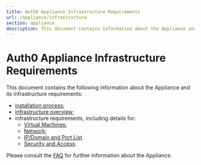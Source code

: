 ```yaml
---
title: Auth0 Appliance Infrastructure Requirements
url: /appliance/infrastructure
section: appliance
description: This document contains information about the Appliance and its infrastructure requirements.
---
```


# Auth0 Appliance Infrastructure Requirements

This document contains the following information about the Appliance and its infrastructure requirements:

* [installation process](/appliance/infrastructure/installation);
* [infrastructure overview](/appliance/infrastructure/infrastructure-overview);
* infrastructure requirements, including details for:
    * [Virtual Machines](/appliance/infrastructure/virtual-machines);
    * [Network](/appliance/infrastructure/network);
    * [IP/Domain and Port List](/appliance/infrastructure/ip-domain-port-list)
    * [Security and Access](/appliance/infrastructure/security).

Please consult the [FAQ](/appliance/infrastructure/faq) for further information about the Appliance.
